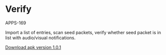 # Verify

APPS-169

Import a list of entries, scan seed packets, verify whether seed packet is in list with audio/visual notifications.


[Download apk version 1.0.1](https://github.com/chaneylc/Verify/blob/master/verify_1.0.1.apk?raw=true)
